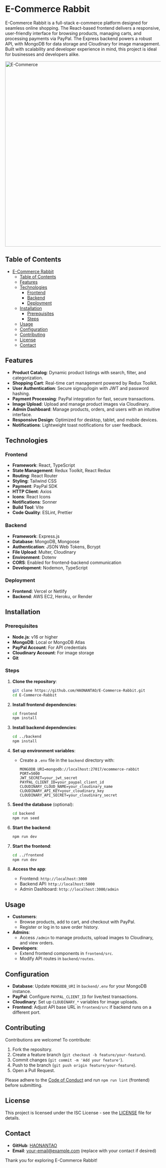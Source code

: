 # E-Commerce Rabbit

E-Commerce Rabbit is a full-stack e-commerce platform designed for seamless online shopping. The React-based frontend delivers a responsive, user-friendly interface for browsing products, managing carts, and processing payments via PayPal. The Express backend powers a robust API, with MongoDB for data storage and Cloudinary for image management. Built with scalability and developer experience in mind, this project is ideal for businesses and developers alike.

<img
  src="/ScreenShow.png"
  width="1200"
  height="600"
  alt="E-Commerce"
  className="object-cover"
/>

## Table of Contents
- [E-Commerce Rabbit](#e-commerce-rabbit)
  - [Table of Contents](#table-of-contents)
  - [Features](#features)
  - [Technologies](#technologies)
    - [Frontend](#frontend)
    - [Backend](#backend)
    - [Deployment](#deployment)
  - [Installation](#installation)
    - [Prerequisites](#prerequisites)
    - [Steps](#steps)
  - [Usage](#usage)
  - [Configuration](#configuration)
  - [Contributing](#contributing)
  - [License](#license)
  - [Contact](#contact)

## Features
- **Product Catalog**: Dynamic product listings with search, filter, and categorization.
- **Shopping Cart**: Real-time cart management powered by Redux Toolkit.
- **User Authentication**: Secure signup/login with JWT and password hashing.
- **Payment Processing**: PayPal integration for fast, secure transactions.
- **Image Upload**: Upload and manage product images via Cloudinary.
- **Admin Dashboard**: Manage products, orders, and users with an intuitive interface.
- **Responsive Design**: Optimized for desktop, tablet, and mobile devices.
- **Notifications**: Lightweight toast notifications for user feedback.

## Technologies
### Frontend
- **Framework**: React, TypeScript
- **State Management**: Redux Toolkit, React Redux
- **Routing**: React Router
- **Styling**: Tailwind CSS
- **Payment**: PayPal SDK
- **HTTP Client**: Axios
- **Icons**: React Icons
- **Notifications**: Sonner
- **Build Tool**: Vite
- **Code Quality**: ESLint, Prettier

### Backend
- **Framework**: Express.js
- **Database**: MongoDB, Mongoose
- **Authentication**: JSON Web Tokens, Bcrypt
- **File Upload**: Multer, Cloudinary
- **Environment**: Dotenv
- **CORS**: Enabled for frontend-backend communication
- **Development**: Nodemon, TypeScript

### Deployment
- **Frontend**: Vercel or Netlify
- **Backend**: AWS EC2, Heroku, or Render

## Installation

### Prerequisites
- **Node.js**: v16 or higher
- **MongoDB**: Local or MongoDB Atlas
- **PayPal Account**: For API credentials
- **Cloudinary Account**: For image storage
- **Git**

### Steps
1. **Clone the repository**:
   ```bash
   git clone https://github.com/HAONANTAO/E-Commerce-Rabbit.git
   cd E-Commerce-Rabbit
   ```

2. **Install frontend dependencies**:
   ```bash
   cd frontend
   npm install
   ```

3. **Install backend dependencies**:
   ```bash
   cd ../backend
   npm install
   ```

4. **Set up environment variables**:
   - Create a `.env` file in the `backend` directory with:
     ```env
     MONGODB_URI=mongodb://localhost:27017/ecommerce-rabbit
     PORT=5000
     JWT_SECRET=your_jwt_secret
     PAYPAL_CLIENT_ID=your_paypal_client_id
     CLOUDINARY_CLOUD_NAME=your_cloudinary_name
     CLOUDINARY_API_KEY=your_cloudinary_key
     CLOUDINARY_API_SECRET=your_cloudinary_secret
     ```

5. **Seed the database** (optional):
   ```bash
   cd backend
   npm run seed
   ```

6. **Start the backend**:
   ```bash
   npm run dev
   ```

7. **Start the frontend**:
   ```bash
   cd ../frontend
   npm run dev
   ```

8. **Access the app**:
   - Frontend: `http://localhost:3000`
   - Backend API: `http://localhost:5000`
   - Admin Dashboard: `http://localhost:3000/admin`

## Usage
- **Customers**:
  - Browse products, add to cart, and checkout with PayPal.
  - Register or log in to save order history.
- **Admins**:
  - Access `/admin` to manage products, upload images to Cloudinary, and view orders.
- **Developers**:
  - Extend frontend components in `frontend/src`.
  - Modify API routes in `backend/routes`.

## Configuration
- **Database**: Update `MONGODB_URI` in `backend/.env` for your MongoDB instance.
- **PayPal**: Configure `PAYPAL_CLIENT_ID` for live/test transactions.
- **Cloudinary**: Set up `CLOUDINARY_*` variables for image uploads.
- **Frontend**: Adjust API base URL in `frontend/src` if backend runs on a different port.

## Contributing
Contributions are welcome! To contribute:
1. Fork the repository.
2. Create a feature branch (`git checkout -b feature/your-feature`).
3. Commit changes (`git commit -m 'Add your feature'`).
4. Push to the branch (`git push origin feature/your-feature`).
5. Open a Pull Request.

Please adhere to the [Code of Conduct](CODE_OF_CONDUCT.md) and run `npm run lint` (frontend) before submitting.

## License
This project is licensed under the ISC License - see the [LICENSE](LICENSE) file for details.

## Contact
- **GitHub**: [HAONANTAO](https://github.com/HAONANTAO)
- **Email**: your-email@example.com (replace with your contact if desired)

Thank you for exploring E-Commerce Rabbit!
